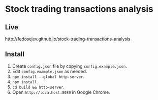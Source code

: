 # Stock trading transactions analysis

## Live

http://fedosejev.github.io/stock-trading-transactions-analysis

## Install

1. Create `config.json` file by copying `config.example.json`.
2. Edit `config.example.json` as needed.
3. `npm install --global http-server`.
4. `npm install`.
5. `cd build && http-server`.
6. Open `http://localhost:8080` in Google Chrome.